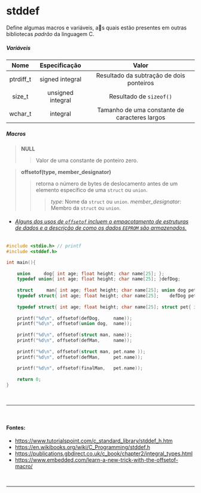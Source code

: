 # stddef
Define algumas macros e variáveis, as quais estão presentes em outras bibliotecas *padrão* da linguagem C.

##### Variáveis

| Nome      | Especificação     | Valor                                         |
| :-:       | :-:               | :-:                                           |
| ptrdiff_t | signed integral   | Resultado da subtração de dois ponteiros      |
| size_t    | unsigned integral | Resultado de `sizeof()`                       |
| wchar_t   | integral          | Tamanho de uma constante de caracteres largos |

##### Macros

> **NULL**
>	> Valor de uma constante de ponteiro zero.

> **offsetof(type, member_designator)**
>	> retorna o número de bytes de deslocamento antes de um elemento específico de uma `struct` ou `union`.
>	>	> *type*: Nome da `struct` ou `union`.
>	>	> *member_designator*: Membro da `struct` ou `union`.

* ###### [Alguns dos usos de `offsetof` incluem o empacotamento de estruturas de dados e a descrição de como os dados `EEPROM` são armazenados.](https://www.embedded.com/learn-a-new-trick-with-the-offsetof-macro/ "Sobre 'offsetof'")
	
``` c
#include <stdio.h> // printf
#include <stddef.h>

int main(){
	
	union     dog{ int age; float height; char name[25]; };
	typedef union{ int age; float height; char name[25]; }defDog;
	
	struct     man{ int age; float height; char name[25]; union dog pet; };
	typedef struct{ int age; float height; char name[25];    defDog pet; }defMan;
	
	typedef struct{ int age; float height; char name[25]; struct pet{ int age; float height; char name[25]; }pet; }finalMan;
	
	printf("%d\n", offsetof(defDog,     name));
	printf("%d\n", offsetof(union dog,  name));
	
	printf("%d\n", offsetof(struct man, name));
	printf("%d\n", offsetof(defMan,     name));
	
	printf("%d\n", offsetof(struct man, pet.name ));
	printf("%d\n", offsetof(defMan,     pet.name));
	
	printf("%d\n", offsetof(finalMan,   pet.name));
	
	return 0;
}
```
	
<br>

-----
<br>

#### Fontes:
* https://www.tutorialspoint.com/c_standard_library/stddef_h.htm
* https://en.wikibooks.org/wiki/C_Programming/stddef.h
* https://publications.gbdirect.co.uk/c_book/chapter2/integral_types.html
* https://www.embedded.com/learn-a-new-trick-with-the-offsetof-macro/

<br>

-----
